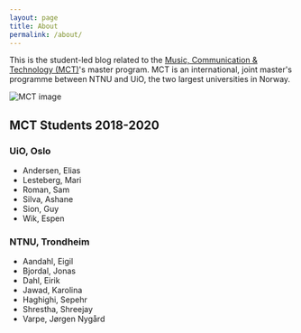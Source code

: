 ```yaml
---
layout: page
title: About
permalink: /about/
---
```


This is the student-led blog related to the [Music, Communication & Technology (MCT)](https://www.uio.no/english/studies/programmes/mct-master/)'s master program. MCT is an international, joint master's programme between NTNU and UiO, the two largest universities in Norway.

![MCT image](/assets/img/mct-master-630.jpg "MCT image")

## MCT Students 2018-2020

### UiO, Oslo

* Andersen, Elias
* Lesteberg, Mari
* Roman, Sam
* Silva, Ashane
* Sion, Guy
* Wik, Espen

### NTNU, Trondheim

* Aandahl, Eigil
* Bjordal, Jonas
* Dahl, Eirik
* Jawad, Karolina
* Haghighi, Sepehr
* Shrestha, Shreejay
* Varpe, Jørgen Nygård

<!--

Documentation on Jekyll and template:

This is the base Jekyll theme. You can find out more info about customizing your Jekyll theme, as well as basic Jekyll usage documentation at [jekyllrb.com](https://jekyllrb.com/)

You can find the source code for Minima at GitHub:
[jekyll][jekyll-organization] /
[minima](https://github.com/jekyll/minima)

You can find the source code for Jekyll at GitHub:
[jekyll][jekyll-organization] /
[jekyll](https://github.com/jekyll/jekyll)


[jekyll-organization]: https://github.com/jekyll

-->
